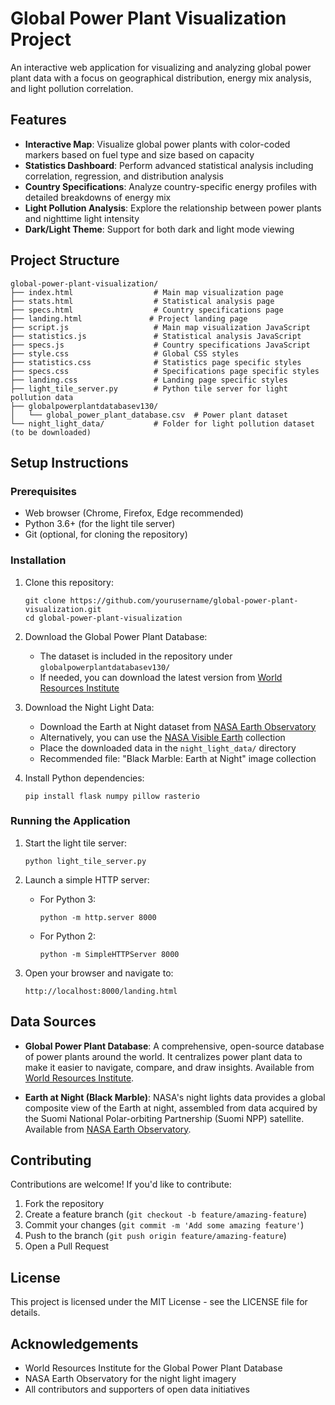 # Global Power Plant Visualization Project

An interactive web application for visualizing and analyzing global power plant data with a focus on geographical distribution, energy mix analysis, and light pollution correlation.

## Features

- **Interactive Map**: Visualize global power plants with color-coded markers based on fuel type and size based on capacity
- **Statistics Dashboard**: Perform advanced statistical analysis including correlation, regression, and distribution analysis
- **Country Specifications**: Analyze country-specific energy profiles with detailed breakdowns of energy mix
- **Light Pollution Analysis**: Explore the relationship between power plants and nighttime light intensity
- **Dark/Light Theme**: Support for both dark and light mode viewing

## Project Structure

```
global-power-plant-visualization/
├── index.html                  # Main map visualization page
├── stats.html                  # Statistical analysis page
├── specs.html                  # Country specifications page
├── landing.html               # Project landing page
├── script.js                   # Main map visualization JavaScript
├── statistics.js               # Statistical analysis JavaScript
├── specs.js                    # Country specifications JavaScript
├── style.css                   # Global CSS styles
├── statistics.css              # Statistics page specific styles
├── specs.css                   # Specifications page specific styles
├── landing.css                 # Landing page specific styles
├── light_tile_server.py        # Python tile server for light pollution data
├── globalpowerplantdatabasev130/
│   └── global_power_plant_database.csv  # Power plant dataset
└── night_light_data/           # Folder for light pollution dataset (to be downloaded)
```

## Setup Instructions

### Prerequisites

- Web browser (Chrome, Firefox, Edge recommended)
- Python 3.6+ (for the light tile server)
- Git (optional, for cloning the repository)

### Installation

1. Clone this repository:
   ```
   git clone https://github.com/yourusername/global-power-plant-visualization.git
   cd global-power-plant-visualization
   ```

2. Download the Global Power Plant Database:
   - The dataset is included in the repository under `globalpowerplantdatabasev130/`
   - If needed, you can download the latest version from [World Resources Institute](https://datasets.wri.org/dataset/globalpowerplantdatabase)

3. Download the Night Light Data:
   - Download the Earth at Night dataset from [NASA Earth Observatory](https://earthobservatory.nasa.gov/features/NightLights)
   - Alternatively, you can use the [NASA Visible Earth](https://visibleearth.nasa.gov/collection/1484/visible-earth-night-lights) collection
   - Place the downloaded data in the `night_light_data/` directory
   - Recommended file: "Black Marble: Earth at Night" image collection

4. Install Python dependencies:
   ```
   pip install flask numpy pillow rasterio
   ```

### Running the Application

1. Start the light tile server:
   ```
   python light_tile_server.py
   ```

2. Launch a simple HTTP server:
   - For Python 3:
     ```
     python -m http.server 8000
     ```
   - For Python 2:
     ```
     python -m SimpleHTTPServer 8000
     ```

3. Open your browser and navigate to:
   ```
   http://localhost:8000/landing.html
   ```

## Data Sources

- **Global Power Plant Database**: A comprehensive, open-source database of power plants around the world. It centralizes power plant data to make it easier to navigate, compare, and draw insights. Available from [World Resources Institute](https://datasets.wri.org/dataset/globalpowerplantdatabase).

- **Earth at Night (Black Marble)**: NASA's night lights data provides a global composite view of the Earth at night, assembled from data acquired by the Suomi National Polar-orbiting Partnership (Suomi NPP) satellite. Available from [NASA Earth Observatory](https://earthobservatory.nasa.gov/features/NightLights).

## Contributing

Contributions are welcome! If you'd like to contribute:

1. Fork the repository
2. Create a feature branch (`git checkout -b feature/amazing-feature`)
3. Commit your changes (`git commit -m 'Add some amazing feature'`)
4. Push to the branch (`git push origin feature/amazing-feature`)
5. Open a Pull Request

## License

This project is licensed under the MIT License - see the LICENSE file for details.

## Acknowledgements

- World Resources Institute for the Global Power Plant Database
- NASA Earth Observatory for the night light imagery
- All contributors and supporters of open data initiatives
